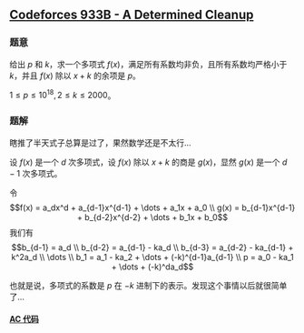 ## [Codeforces 933B - A Determined Cleanup](http://codeforces.com/problemset/problem/933/B)

### 题意

给出 $p$ 和 $k$，求一个多项式 $f(x)$，满足所有系数均非负，且所有系数均严格小于 $k$，并且 $f(x)$ 除以 $x+k$ 的余项是 $p$。

$1 \le p \le 10^{18}, 2 \le k \le 2000$。

### 题解

瞎推了半天式子总算是过了，果然数学还是不太行...

设 $f(x)$ 是一个 $d$ 次多项式，设 $f(x)$ 除以 $x+k$ 的商是 $g(x)$，显然 $g(x)$ 是一个 $d-1$ 次多项式。

令 $$f(x) = a_dx^d + a_{d-1}x^{d-1} + \dots + a_1x + a_0 \\ g(x) = b_{d-1}x^{d-1} + b_{d-2}x^{d-2} + \dots + b_1x + b_0$$ 我们有 $$b_{d-1} = a_d \\ b_{d-2} = a_{d-1} - ka_d \\ b_{d-3} = a_{d-2} - ka_{d-1} + k^2a_d \\ \dots \\ b_1 = a_1 - ka_2 + \dots + (-k)^{d-1}a_{d-1} \\ p = a_0 - ka_1 + \dots + (-k)^da_d$$

也就是说，多项式的系数是 $p$ 在 $-k$ 进制下的表示。发现这个事情以后就很简单了...

#### [AC 代码](https://github.com/TsReaper/Competitive-Programming/blob/master/codeforces/933B/sol.c)
